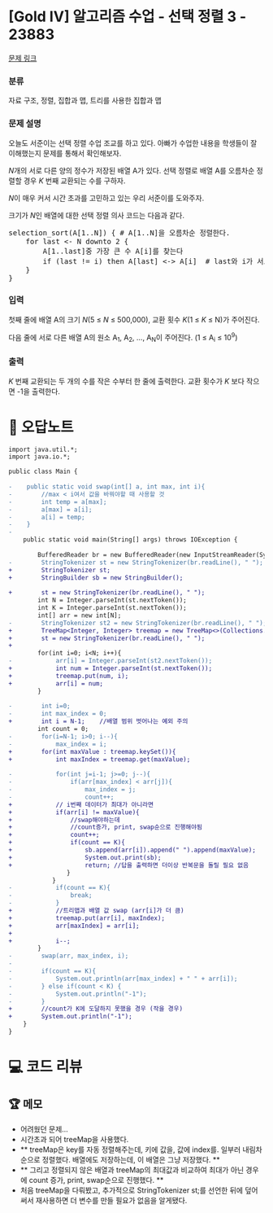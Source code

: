 # [Gold IV] 알고리즘 수업 - 선택 정렬 3 - 23883 

[문제 링크](https://www.acmicpc.net/problem/23883) 

### 분류

자료 구조, 정렬, 집합과 맵, 트리를 사용한 집합과 맵

### 문제 설명

<p>오늘도 서준이는 선택 정렬 수업 조교를 하고 있다. 아빠가 수업한 내용을 학생들이 잘 이해했는지 문제를 통해서 확인해보자.</p>

<p><em>N</em>개의 서로 다른 양의 정수가 저장된 배열 A가 있다. 선택 정렬로 배열 A를 오름차순 정렬할 경우 <em>K </em>번째 교환되는 수를 구하자.</p>

<p><em>N</em>이 매우 커서 시간 초과를 고민하고 있는 우리 서준이를 도와주자.</p>

<p>크기가 <em>N</em>인 배열에 대한 선택 정렬 의사 코드는 다음과 같다.</p>

<pre>selection_sort(A[1..N]) { # A[1..N]을 오름차순 정렬한다.
    for last <- N downto 2 {
        A[1..last]중 가장 큰 수 A[i]를 찾는다
        if (last != i) then A[last] <-> A[i]  # last와 i가 서로 다르면 A[last]와 A[i]를 교환
    }
}</pre>

### 입력 

 <p>첫째 줄에 배열 A의 크기 <em>N</em>(5 ≤ <em>N</em> ≤ 500,000), 교환 횟수 <em>K</em>(1 ≤ <em>K</em> ≤ N)가 주어진다.</p>

<p>다음 줄에 서로 다른 배열 A의 원소 A<sub>1</sub>, A<sub>2</sub>, ..., A<sub>N</sub>이 주어진다. (1 ≤ A<sub>i</sub> ≤ 10<sup>9</sup>)</p>

### 출력 

 <p><em>K </em>번째 교환되는 두 개의 수를 작은 수부터 한 줄에 출력한다. 교환 횟수가 <em>K </em>보다 작으면 -1을 출력한다.</p>



#  🚀  오답노트 

```diff
import java.util.*;
import java.io.*;

public class Main {
    
-    public static void swap(int[] a, int max, int i){
-        //max < i여서 값을 바꿔야할 때 사용할 것 
-        int temp = a[max];
-        a[max] = a[i];
-        a[i] = temp;
-    }
-    
    public static void main(String[] args) throws IOException {
        
        BufferedReader br = new BufferedReader(new InputStreamReader(System.in));
-        StringTokenizer st = new StringTokenizer(br.readLine(), " ");
+        StringTokenizer st;
+        StringBuilder sb = new StringBuilder();
        
+        st = new StringTokenizer(br.readLine(), " ");
        int N = Integer.parseInt(st.nextToken());
        int K = Integer.parseInt(st.nextToken());
        int[] arr = new int[N];
-        StringTokenizer st2 = new StringTokenizer(br.readLine(), " ");
+        TreeMap<Integer, Integer> treemap = new TreeMap<>(Collections.reverseOrder());
+        st = new StringTokenizer(br.readLine(), " ");
+        
        for(int i=0; i<N; i++){
-            arr[i] = Integer.parseInt(st2.nextToken());
+            int num = Integer.parseInt(st.nextToken());
+            treemap.put(num, i);
+            arr[i] = num;
        }
        
-        int i=0;
-        int max_index = 0;
+        int i = N-1;    //배열 범위 벗어나는 예외 주의 
        int count = 0;
-        for(i=N-1; i>0; i--){
-            max_index = i;
+        for(int maxValue : treemap.keySet()){
+            int maxIndex = treemap.get(maxValue);
            
-            for(int j=i-1; j>=0; j--){
-                if(arr[max_index] < arr[j]){
-                    max_index = j;
-                    count++; 
+            // i번째 데이터가 최대가 아니라면 
+            if(arr[i] != maxValue){
+                //swap해야하는데
+                //count증가, print, swap순으로 진행해야됨
+                count++;
+                if(count == K){
+                    sb.append(arr[i]).append(" ").append(maxValue);
+                    System.out.print(sb);
+                    return; //답을 출력하면 더이상 반복문을 돌릴 필요 없음
                }
            }
-            if(count == K){
-                break;
-            } 
+            //트리맵과 배열 값 swap (arr[i]가 더 큼)
+            treemap.put(arr[i], maxIndex);    
+            arr[maxIndex] = arr[i];
+            
+            i--;
        }
-        swap(arr, max_index, i);
-        
-        if(count == K){
-            System.out.println(arr[max_index] + " " + arr[i]);
-        } else if(count < K) {
-            System.out.println("-1");
-        }      
+        //count가 K에 도달하지 못했을 경우 (작을 경우)
+        System.out.println("-1");
    }
}

```

# 💻 코드 리뷰




 ## 🏆 메모 

- 어려웠던 문제...
- 시간초과 되어 treeMap을 사용했다.
- ** treeMap은 key를 자동 정렬해주는데, 키에 값을, 값에 index를. 일부러 내림차순으로 정렬했다.  배열에도 저장하는데, 이 배열은 그냥 저장했다. **
- ** 그리고 정렬되지 않은 배열과 treeMap의 최대값과 비교하여 최대가 아닌 경우에 count 증가, print, swap순으로 진행했다. **
- 처음 treeMap을 다뤄봤고, 추가적으로 StringTokenizer st;를 선언한 뒤에 덮어써서 재사용하면 더 변수를 만들 필요가 없음을 알게됐다. 